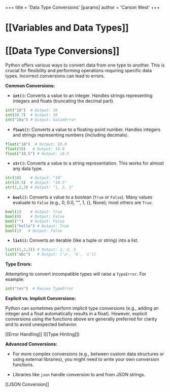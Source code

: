 +++
 title = 'Data Type Conversions'
[params]
	author = 'Carson West'
+++
# [[Variables and Data Types]]
# [[Data Type Conversions]] 
Python offers various ways to convert data from one type to another.  This is crucial for flexibility and performing operations requiring specific data types.  Incorrect conversions can lead to errors.

**Common Conversions:**

* **`int()`:** Converts a value to an integer.  Handles strings representing integers and floats (truncating the decimal part).

```python
int("10")  # Output: 10
int(10.7)  # Output: 10
int("10a") # Output: ValueError
```

* **`float()`:** Converts a value to a floating-point number.  Handles integers and strings representing numbers (including decimals).

```python
float("10")  # Output: 10.0
float(10)   # Output: 10.0
float("10.5") # Output: 10.5
```

* **`str()`:** Converts a value to a string representation. This works for almost any data type.

```python
str(10)    # Output: "10"
str(10.5)  # Output: "10.5"
str(1,2,3) # Output: "1, 2, 3"
```

* **`bool()`:** Converts a value to a boolean (`True` or `False`).  Many values evaluate to `False` (e.g., 0, 0.0, "", 1, {}, None); most others are `True`.

```python
bool(1)    # Output: True
bool(0)    # Output: False
bool("")   # Output: False
bool("hello") # Output: True
bool(1)   # Output: False
```

* **`list()`:** Converts an iterable (like a tuple or string) into a list.

```python
list((1,2,3)) # Output: 1, 2, 3
list("abc")   # Output: ['a', 'b', 'c']]
```


**Type Errors:**

Attempting to convert incompatible types will raise a `TypeError`.  For example:

```python
int("ten")  # Raises TypeError
```

**Explicit vs. Implicit Conversions:**

Python can sometimes perform implicit type conversions (e.g., adding an integer and a float automatically results in a float). However, explicit conversions using the functions above are generally preferred for clarity and to avoid unexpected behavior.

[[Error Handling]]  ([[Type Hinting]])


**Advanced Conversions:**

*  For more complex conversions (e.g., between custom data structures or using external libraries), you might need to write your own conversion functions.

*  Libraries like `json` handle conversion to and from JSON strings.


[[JSON Conversion]]

